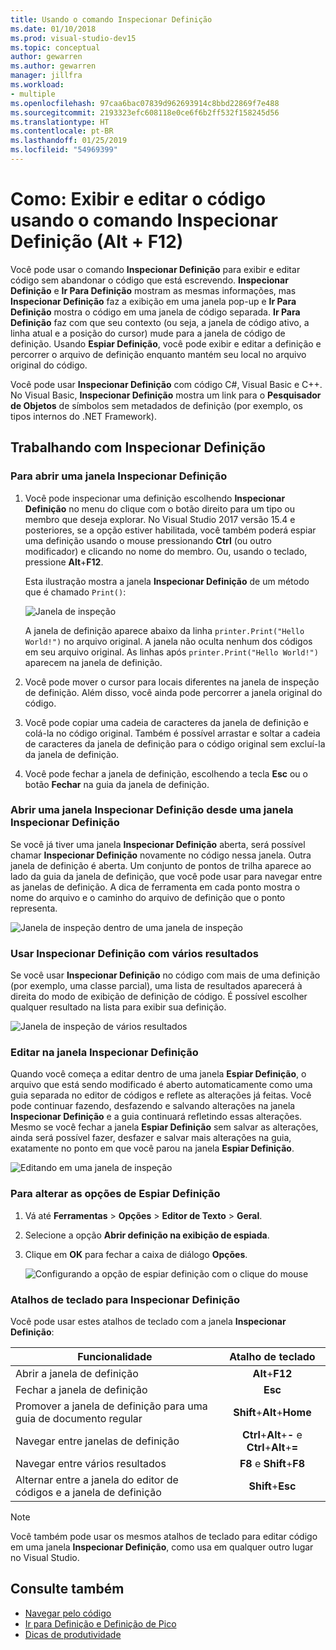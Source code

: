 ```yaml
---
title: Usando o comando Inspecionar Definição
ms.date: 01/10/2018
ms.prod: visual-studio-dev15
ms.topic: conceptual
author: gewarren
ms.author: gewarren
manager: jillfra
ms.workload:
- multiple
ms.openlocfilehash: 97caa6bac07839d962693914c8bbd22869f7e488
ms.sourcegitcommit: 2193323efc608118e0ce6f6b2ff532f158245d56
ms.translationtype: HT
ms.contentlocale: pt-BR
ms.lasthandoff: 01/25/2019
ms.locfileid: "54969399"
---
```

# <a name="how-to-view-and-edit-code-by-using-peek-definition-altf12"></a>Como: Exibir e editar o código usando o comando Inspecionar Definição (Alt + F12)

Você pode usar o comando **Inspecionar Definição** para exibir e editar código sem abandonar o código que está escrevendo. **Inspecionar Definição** e **Ir Para Definição** mostram as mesmas informações, mas **Inspecionar Definição** faz a exibição em uma janela pop-up e **Ir Para Definição** mostra o código em uma janela de código separada. **Ir Para Definição** faz com que seu contexto (ou seja, a janela de código ativo, a linha atual e a posição do cursor) mude para a janela de código de definição. Usando **Espiar Definição**, você pode exibir e editar a definição e percorrer o arquivo de definição enquanto mantém seu local no arquivo original do código.

Você pode usar **Inspecionar Definição** com código C#, Visual Basic e C++. No Visual Basic, **Inspecionar Definição** mostra um link para o **Pesquisador de Objetos** de símbolos sem metadados de definição (por exemplo, os tipos internos do .NET Framework).

## <a name="working-with-peek-definition"></a>Trabalhando com Inspecionar Definição

### <a name="to-open-a-peek-definition-window"></a>Para abrir uma janela Inspecionar Definição

1. Você pode inspecionar uma definição escolhendo **Inspecionar Definição** no menu do clique com o botão direito para um tipo ou membro que deseja explorar. No Visual Studio 2017 versão 15.4 e posteriores, se a opção estiver habilitada, você também poderá espiar uma definição usando o mouse pressionando **Ctrl** (ou outro modificador) e clicando no nome do membro. Ou, usando o teclado, pressione **Alt**+**F12**.

     Esta ilustração mostra a janela **Inspecionar Definição** de um método que é chamado `Print()`:

     ![Janela de inspeção](../ide/media/peekwindow.png)

     A janela de definição aparece abaixo da linha `printer.Print("Hello World!")` no arquivo original. A janela não oculta nenhum dos códigos em seu arquivo original. As linhas após `printer.Print("Hello World!")` aparecem na janela de definição.

1. Você pode mover o cursor para locais diferentes na janela de inspeção de definição. Além disso, você ainda pode percorrer a janela original do código.

1. Você pode copiar uma cadeia de caracteres da janela de definição e colá-la no código original. Também é possível arrastar e soltar a cadeia de caracteres da janela de definição para o código original sem excluí-la da janela de definição.

1. Você pode fechar a janela de definição, escolhendo a tecla **Esc** ou o botão **Fechar** na guia da janela de definição.

### <a name="open-a-peek-definition-window-from-within-a-peek-definition-window"></a>Abrir uma janela Inspecionar Definição desde uma janela Inspecionar Definição

Se você já tiver uma janela **Inspecionar Definição** aberta, será possível chamar **Inspecionar Definição** novamente no código nessa janela. Outra janela de definição é aberta. Um conjunto de pontos de trilha aparece ao lado da guia da janela de definição, que você pode usar para navegar entre as janelas de definição. A dica de ferramenta em cada ponto mostra o nome do arquivo e o caminho do arquivo de definição que o ponto representa.

   ![Janela de inspeção dentro de uma janela de inspeção](../ide/media/peekwithinpeek.png)

### <a name="peek-definition-with-multiple-results"></a>Usar Inspecionar Definição com vários resultados

Se você usar **Inspecionar Definição** no código com mais de uma definição (por exemplo, uma classe parcial), uma lista de resultados aparecerá à direita do modo de exibição de definição de código. É possível escolher qualquer resultado na lista para exibir sua definição.

   ![Janela de inspeção de vários resultados](../ide/media/peekmultiple.png)

### <a name="edit-inside-the-peek-definition-window"></a>Editar na janela Inspecionar Definição

Quando você começa a editar dentro de uma janela **Espiar Definição**, o arquivo que está sendo modificado é aberto automaticamente como uma guia separada no editor de códigos e reflete as alterações já feitas. Você pode continuar fazendo, desfazendo e salvando alterações na janela **Inspecionar Definição** e a guia continuará refletindo essas alterações. Mesmo se você fechar a janela **Espiar Definição** sem salvar as alterações, ainda será possível fazer, desfazer e salvar mais alterações na guia, exatamente no ponto em que você parou na janela **Espiar Definição**.

   ![Editando em uma janela de inspeção](../ide/media/peekedit.png)

### <a name="to-change-options-for-peek-definition"></a>Para alterar as opções de Espiar Definição

1. Vá até **Ferramentas** > **Opções** > **Editor de Texto** > **Geral**.

1. Selecione a opção **Abrir definição na exibição de espiada**.

1. Clique em **OK** para fechar a caixa de diálogo **Opções**.

   ![Configurando a opção de espiar definição com o clique do mouse](../ide/media/editor_options_peek_view.png)

### <a name="keyboard-shortcuts-for-peek-definition"></a>Atalhos de teclado para Inspecionar Definição

Você pode usar estes atalhos de teclado com a janela **Inspecionar Definição**:

|Funcionalidade|Atalho de teclado|
|-------------------|:-----------------------:|
|Abrir a janela de definição|**Alt**+**F12**|
|Fechar a janela de definição|**Esc**|
|Promover a janela de definição para uma guia de documento regular|**Shift**+**Alt**+**Home**|
|Navegar entre janelas de definição|**Ctrl**+**Alt**+**-** e **Ctrl**+**Alt**+**=**|
|Navegar entre vários resultados|**F8** e **Shift**+**F8**|
|Alternar entre a janela do editor de códigos e a janela de definição|**Shift**+**Esc**|

> [!NOTE]
> Você também pode usar os mesmos atalhos de teclado para editar código em uma janela **Inspecionar Definição**, como usa em qualquer outro lugar no Visual Studio.

## <a name="see-also"></a>Consulte também

- [Navegar pelo código](../ide/navigating-code.md)
- [Ir para Definição e Definição de Pico](../ide/go-to-and-peek-definition.md)
- [Dicas de produtividade](../ide/productivity-tips-for-visual-studio.md)